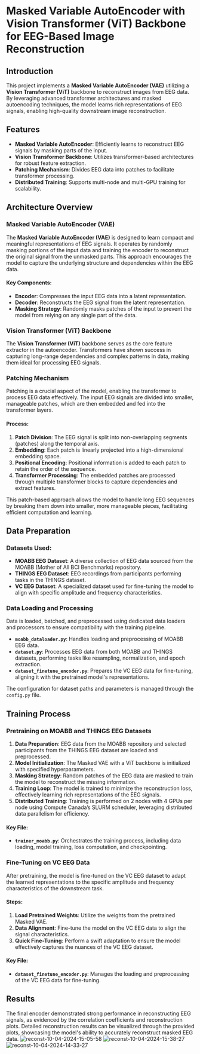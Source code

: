 # Masked Variable AutoEncoder with Vision Transformer (ViT) Backbone for EEG-Based Image Reconstruction

## Introduction
This project implements a **Masked Variable AutoEncoder (VAE)** utilizing a **Vision Transformer (ViT)** backbone to reconstruct images from EEG data. By leveraging advanced transformer architectures and masked autoencoding techniques, the model learns rich representations of EEG signals, enabling high-quality downstream image reconstruction.

## Features
- **Masked Variable AutoEncoder**: Efficiently learns to reconstruct EEG signals by masking parts of the input.
- **Vision Transformer Backbone**: Utilizes transformer-based architectures for robust feature extraction.
- **Patching Mechanism**: Divides EEG data into patches to facilitate transformer processing.
- **Distributed Training**: Supports multi-node and multi-GPU training for scalability.

## Architecture Overview

### Masked Variable AutoEncoder (VAE)
The **Masked Variable AutoEncoder (VAE)** is designed to learn compact and meaningful representations of EEG signals. It operates by randomly masking portions of the input data and training the encoder to reconstruct the original signal from the unmasked parts. This approach encourages the model to capture the underlying structure and dependencies within the EEG data.

#### Key Components:
- **Encoder**: Compresses the input EEG data into a latent representation.
- **Decoder**: Reconstructs the EEG signal from the latent representation.
- **Masking Strategy**: Randomly masks patches of the input to prevent the model from relying on any single part of the data.

### Vision Transformer (ViT) Backbone
The **Vision Transformer (ViT)** backbone serves as the core feature extractor in the autoencoder. Transformers have shown  success in capturing long-range dependencies and complex patterns in data, making them ideal for processing EEG signals.

### Patching Mechanism
Patching is a crucial aspect of the model, enabling the transformer to process EEG data effectively. The input EEG signals are divided into smaller, manageable patches, which are then embedded and fed into the transformer layers.

#### Process:
1. **Patch Division**: The EEG signal is split into non-overlapping segments (patches) along the temporal axis.
2. **Embedding**: Each patch is linearly projected into a high-dimensional embedding space.
3. **Positional Encoding**: Positional information is added to each patch to retain the order of the sequence.
4. **Transformer Processing**: The embedded patches are processed through multiple transformer blocks to capture dependencies and extract features.

This patch-based approach allows the model to handle long EEG sequences by breaking them down into smaller, more manageable pieces, facilitating efficient computation and learning.

## Data Preparation

### Datasets Used:
- **MOABB EEG Dataset**: A diverse collection of EEG data sourced from the MOABB (Mother of All BCI Benchmarks) repository.
- **THINGS EEG Dataset**: EEG recordings from participants performing tasks in the THINGS dataset.
- **VC EEG Dataset**: A specialized dataset used for fine-tuning the model to align with specific amplitude and frequency characteristics.

### Data Loading and Processing
Data is loaded, batched, and preprocessed using dedicated data loaders and processors to ensure compatibility with the training pipeline.

- **`moabb_dataloader.py`**: Handles loading and preprocessing of MOABB EEG data.
- **`dataset.py`**: Processes EEG data from both MOABB and THINGS datasets, performing tasks like resampling, normalization, and epoch extraction.
- **`dataset_finetune_encoder.py`**: Prepares the VC EEG data for fine-tuning, aligning it with the pretrained model's representations.

The configuration for dataset paths and parameters is managed through the `config.py` file.

## Training Process

### Pretraining on MOABB and THINGS EEG Datasets
1. **Data Preparation**: EEG data from the MOABB repository and selected participants from the THINGS EEG dataset are loaded and preprocessed.
2. **Model Initialization**: The Masked VAE with a ViT backbone is initialized with specified hyperparameters.
3. **Masking Strategy**: Random patches of the EEG data are masked to train the model to reconstruct the missing information.
4. **Training Loop**: The model is trained to minimize the reconstruction loss, effectively learning rich representations of the EEG signals.
5. **Distributed Training**: Training is performed on 2 nodes with 4 GPUs per node using Compute Canada’s SLURM scheduler, leveraging distributed data parallelism for efficiency.

#### Key File:
- **`trainer_moabb.py`**: Orchestrates the training process, including data loading, model training, loss computation, and checkpointing.

### Fine-Tuning on VC EEG Data
After pretraining, the model is fine-tuned on the VC EEG dataset to adapt the learned representations to the specific amplitude and frequency characteristics of the downstream task.

#### Steps:
1. **Load Pretrained Weights**: Utilize the weights from the pretrained Masked VAE.
2. **Data Alignment**: Fine-tune the model on the VC EEG data to align the signal characteristics.
3. **Quick Fine-Tuning**: Perform a swift adaptation to ensure the model effectively captures the nuances of the VC EEG dataset.

#### Key File:
- **`dataset_finetune_encoder.py`**: Manages the loading and preprocessing of the VC EEG data for fine-tuning.

## Results
The final encoder demonstrated strong performance in reconstructing EEG signals, as evidenced by the correlation coefficients and reconstruction plots. Detailed reconstruction results can be visualized through the provided plots, showcasing the model's ability to accurately reconstruct masked EEG data.
![reconst-10-04-2024-15-05-58](https://github.com/user-attachments/assets/15bc9577-4bca-462e-97a2-5d6ff47077b0)
![reconst-10-04-2024-15-38-27](https://github.com/user-attachments/assets/81465808-635d-4b04-ba3a-7125531cf60f)
![reconst-10-04-2024-14-33-27](https://github.com/user-attachments/assets/eaa49721-71d4-458b-a783-cc32ebbafff7)





